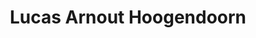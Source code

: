 ---
id: 56
title: 'Lucas Arnout Hoogendoorn'
description: "Lucas Arnout Hoogendoorn studeerde filosofie in Leiden en was redacteur van Propria Cures.\n\n"
keyword: Schrijver
pseudonym: false
image: ee1836c4-d150-4b6a-af73-5186974a8999.webp
---